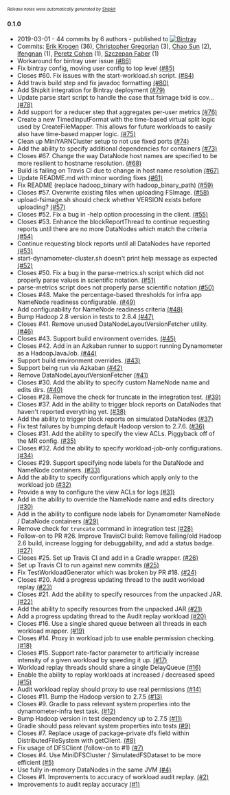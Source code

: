 <sup><sup>*Release notes were automatically generated by [Shipkit](http://shipkit.org/)*</sup></sup>

#### 0.1.0
 - 2019-03-01 - 44 commits by 6 authors - published to [![Bintray](https://img.shields.io/badge/Bintray-0.1.0-green.svg)](https://bintray.com/linkedin/maven/dynamometer/0.1.0)
 - Commits: [Erik Krogen](https://github.com/xkrogen) (36), [Christopher Gregorian](https://github.com/csgregorian) (3), [Chao Sun](https://github.com/sunchao) (2), [lfengnan](https://github.com/fengnanli) (1), [Peretz Cohen](https://github.com/pizzaz93) (1), [Szczepan Faber](https://github.com/mockitoguy) (1)
 - Workaround for bintray user issue [(#86)](https://github.com/linkedin/dynamometer/pull/86)
 - Fix bintray config, moving user config to top level [(#85)](https://github.com/linkedin/dynamometer/pull/85)
 - Closes #60. Fix issues with the start-workload.sh script. [(#84)](https://github.com/linkedin/dynamometer/pull/84)
 - Add travis build step and fix javadoc formatting [(#80)](https://github.com/linkedin/dynamometer/pull/80)
 - Add Shipkit integration for Bintray deployment [(#79)](https://github.com/linkedin/dynamometer/pull/79)
 - Update parse start script to handle the case that fsimage txid is cov… [(#78)](https://github.com/linkedin/dynamometer/pull/78)
 - Add support for a reducer step that aggregates per-user metrics [(#76)](https://github.com/linkedin/dynamometer/pull/76)
 - Create a new TimedInputFormat with the time-based virtual split logic used by CreateFileMapper. This allows for future workloads to easily also have time-based mapper logic. [(#75)](https://github.com/linkedin/dynamometer/pull/75)
 - Clean up MiniYARNCluster setup to not use fixed ports [(#74)](https://github.com/linkedin/dynamometer/pull/74)
 - Add the ability to specify additional dependencies for containers [(#73)](https://github.com/linkedin/dynamometer/pull/73)
 - Closes #67. Change the way DataNode host names are specified to be more resilient to hostname resolution. [(#68)](https://github.com/linkedin/dynamometer/pull/68)
 - Build is failing on Travis CI due to change in host name resolution [(#67)](https://github.com/linkedin/dynamometer/issues/67)
 - Update README.md with minor wording fixes [(#61)](https://github.com/linkedin/dynamometer/pull/61)
 - Fix README (replace hadoop_binary with hadoop_binary_path) [(#59)](https://github.com/linkedin/dynamometer/pull/59)
 - Closes #57. Overwrite existing files when uploading FSImage. [(#58)](https://github.com/linkedin/dynamometer/pull/58)
 - upload-fsimage.sh should check whether VERSION exists before uploading?  [(#57)](https://github.com/linkedin/dynamometer/issues/57)
 - Closes #52. Fix a bug in -help option processing in the client. [(#55)](https://github.com/linkedin/dynamometer/pull/55)
 - Closes #53. Enhance the blockReportThread to continue requesting reports until there are no more DataNodes which match the criteria [(#54)](https://github.com/linkedin/dynamometer/pull/54)
 - Continue requesting block reports until all DataNodes have reported [(#53)](https://github.com/linkedin/dynamometer/issues/53)
 - start-dynamometer-cluster.sh doesn't print help message as expected [(#52)](https://github.com/linkedin/dynamometer/issues/52)
 - Closes #50. Fix a bug in the parse-metrics.sh script which did not properly parse values in scientific notation. [(#51)](https://github.com/linkedin/dynamometer/pull/51)
 - parse-metrics script does not properly parse scientific notation [(#50)](https://github.com/linkedin/dynamometer/issues/50)
 - Closes #48. Make the percentage-based thresholds for infra app NameNode readiness configurable. [(#49)](https://github.com/linkedin/dynamometer/pull/49)
 - Add configurability for NameNode readiness criteria [(#48)](https://github.com/linkedin/dynamometer/issues/48)
 - Bump Hadoop 2.8 version in tests to 2.8.4 [(#47)](https://github.com/linkedin/dynamometer/pull/47)
 - Closes #41. Remove unused DataNodeLayoutVersionFetcher utility. [(#46)](https://github.com/linkedin/dynamometer/pull/46)
 - Closes #43. Support build environment overrides. [(#45)](https://github.com/linkedin/dynamometer/pull/45)
 - Closes #42. Add in an Azkaban runner to support running Dynamometer as a HadoopJavaJob. [(#44)](https://github.com/linkedin/dynamometer/pull/44)
 - Support build environment overrides. [(#43)](https://github.com/linkedin/dynamometer/issues/43)
 - Support being run via Azkaban [(#42)](https://github.com/linkedin/dynamometer/issues/42)
 - Remove DataNodeLayoutVersionFetcher [(#41)](https://github.com/linkedin/dynamometer/issues/41)
 - Closes #30. Add the ability to specify custom NameNode name and edits dirs. [(#40)](https://github.com/linkedin/dynamometer/pull/40)
 - Closes #28. Remove the check for truncate in the integration test. [(#39)](https://github.com/linkedin/dynamometer/pull/39)
 - Closes #37. Add in the ability to trigger block reports on DataNodes that haven't reported everything yet. [(#38)](https://github.com/linkedin/dynamometer/pull/38)
 - Add the ability to trigger block reports on simulated DataNodes [(#37)](https://github.com/linkedin/dynamometer/issues/37)
 - Fix test failures by bumping default Hadoop version to 2.7.6. [(#36)](https://github.com/linkedin/dynamometer/pull/36)
 - Closes #31. Add the ability to specify the view ACLs. Piggyback off of the MR config. [(#35)](https://github.com/linkedin/dynamometer/pull/35)
 - Closes #32. Add the ability to specify workload-job-only configurations. [(#34)](https://github.com/linkedin/dynamometer/pull/34)
 - Closes #29. Support specifying node labels for the DataNode and NameNode containers. [(#33)](https://github.com/linkedin/dynamometer/pull/33)
 - Add the ability to specify configurations which apply only to the workload job [(#32)](https://github.com/linkedin/dynamometer/issues/32)
 - Provide a way to configure the view ACLs for logs [(#31)](https://github.com/linkedin/dynamometer/issues/31)
 - Add in the ability to override the NameNode name and edits directory [(#30)](https://github.com/linkedin/dynamometer/issues/30)
 - Add in the ability to configure node labels for Dynamometer NameNode / DataNode containers [(#29)](https://github.com/linkedin/dynamometer/issues/29)
 - Remove check for `truncate` command in integration test [(#28)](https://github.com/linkedin/dynamometer/issues/28)
 - Follow-on to PR #26. Improve TravisCI build: Remove failing/old Hadoop 2.6 build, increase logging for debuggability, and add a status badge. [(#27)](https://github.com/linkedin/dynamometer/pull/27)
 - Closes #25. Set up Travis CI and add in a Gradle wrapper. [(#26)](https://github.com/linkedin/dynamometer/pull/26)
 - Set up Travis CI to run against new commits [(#25)](https://github.com/linkedin/dynamometer/issues/25)
 - Fix TestWorkloadGenerator which was broken by PR #18. [(#24)](https://github.com/linkedin/dynamometer/pull/24)
 - Closes #20. Add a progress updating thread to the audit workload replay [(#23)](https://github.com/linkedin/dynamometer/pull/23)
 - Closes #21. Add the ability to specify resources from the unpacked JAR. [(#22)](https://github.com/linkedin/dynamometer/pull/22)
 - Add the ability to specify resources from the unpacked JAR [(#21)](https://github.com/linkedin/dynamometer/issues/21)
 - Add a progress updating thread to the Audit replay workload [(#20)](https://github.com/linkedin/dynamometer/issues/20)
 - Closes #16. Use a single shared queue between all threads in each workload mapper. [(#19)](https://github.com/linkedin/dynamometer/pull/19)
 - Closes #14. Proxy in workload job to use enable permission checking. [(#18)](https://github.com/linkedin/dynamometer/pull/18)
 - Closes #15. Support rate-factor parameter to artificially increase intensity of a given workload by speeding it up. [(#17)](https://github.com/linkedin/dynamometer/pull/17)
 - Workload replay threads should share a single DelayQueue [(#16)](https://github.com/linkedin/dynamometer/issues/16)
 - Enable the ability to replay workloads at increased / decreased speed [(#15)](https://github.com/linkedin/dynamometer/issues/15)
 - Audit workload replay should proxy to use real permissions [(#14)](https://github.com/linkedin/dynamometer/issues/14)
 - Closes #11. Bump the Hadoop version to 2.7.5 [(#13)](https://github.com/linkedin/dynamometer/pull/13)
 - Closes #9. Gradle to pass relevant system properties into the dynamometer-infra test task. [(#12)](https://github.com/linkedin/dynamometer/pull/12)
 - Bump Hadoop version in test dependency up to 2.7.5 [(#11)](https://github.com/linkedin/dynamometer/issues/11)
 - Gradle should pass relevant system properties into tests [(#9)](https://github.com/linkedin/dynamometer/issues/9)
 - Closes #7. Replace usage of package-private dfs field within DistributedFileSystem with getClient. [(#8)](https://github.com/linkedin/dynamometer/pull/8)
 - Fix usage of DFSClient (follow-on to #1) [(#7)](https://github.com/linkedin/dynamometer/issues/7)
 - Closes #4. Use MiniDFSCluster / SimulatedFSDataset to be more efficient [(#5)](https://github.com/linkedin/dynamometer/pull/5)
 - Use fully in-memory DataNodes in the same JVM [(#4)](https://github.com/linkedin/dynamometer/issues/4)
 - Closes #1. Improvements to accuracy of workload audit replay. [(#2)](https://github.com/linkedin/dynamometer/pull/2)
 - Improvements to audit replay accuracy [(#1)](https://github.com/linkedin/dynamometer/issues/1)

